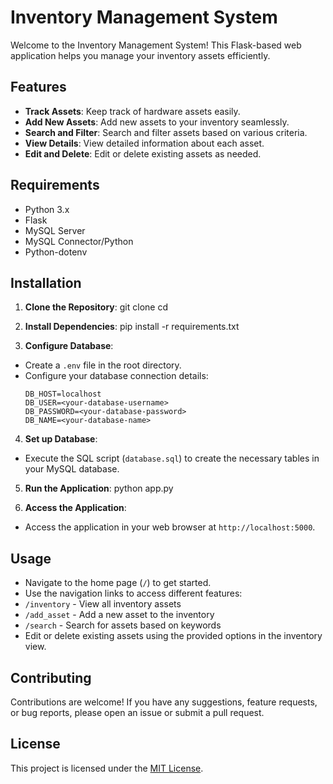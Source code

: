 # Inventory Management System

Welcome to the Inventory Management System! This Flask-based web application helps you manage your inventory assets efficiently.

## Features

- **Track Assets**: Keep track of hardware assets easily.
- **Add New Assets**: Add new assets to your inventory seamlessly.
- **Search and Filter**: Search and filter assets based on various criteria.
- **View Details**: View detailed information about each asset.
- **Edit and Delete**: Edit or delete existing assets as needed.

## Requirements

- Python 3.x
- Flask
- MySQL Server
- MySQL Connector/Python
- Python-dotenv

## Installation

1. **Clone the Repository**: 
git clone <repository-url>
cd <repository-directory>

2. **Install Dependencies**: 
pip install -r requirements.txt


3. **Configure Database**: 
- Create a `.env` file in the root directory.
- Configure your database connection details:
  ```
  DB_HOST=localhost
  DB_USER=<your-database-username>
  DB_PASSWORD=<your-database-password>
  DB_NAME=<your-database-name>
  ```

4. **Set up Database**: 
- Execute the SQL script (`database.sql`) to create the necessary tables in your MySQL database.

5. **Run the Application**: 
python app.py


6. **Access the Application**: 
- Access the application in your web browser at `http://localhost:5000`.

## Usage

- Navigate to the home page (`/`) to get started.
- Use the navigation links to access different features:
- `/inventory` - View all inventory assets
- `/add_asset` - Add a new asset to the inventory
- `/search` - Search for assets based on keywords
- Edit or delete existing assets using the provided options in the inventory view.

## Contributing

Contributions are welcome! If you have any suggestions, feature requests, or bug reports, please open an issue or submit a pull request.

## License

This project is licensed under the [MIT License](LICENSE).


